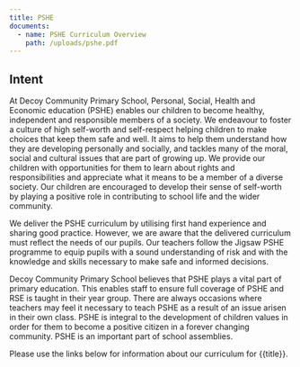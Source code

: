 ```yaml
---
title: PSHE
documents:
  - name: PSHE Curriculum Overview
    path: /uploads/pshe.pdf
---
```

## Intent

At Decoy Community Primary School, Personal, Social, Health and Economic education (PSHE) enables our children to become healthy, independent and responsible members of a society. We endeavour to foster a culture of high self-worth and self-respect helping children to make choices that keep them safe and well. It aims to help them understand how they are developing personally and socially, and tackles many of the moral, social and cultural issues that are part of growing up. We provide our children with opportunities for them to learn about rights and responsibilities and appreciate what it means to be a member of a diverse society. Our children are encouraged to develop their sense of self-worth by playing a positive role in contributing to school life and the wider community.

We deliver the PSHE curriculum by utilising first hand experience and sharing good practice. However, we are aware that the delivered curriculum must reflect the needs of our pupils. Our teachers follow the Jigsaw PSHE programme to equip pupils with a sound understanding of risk and with the knowledge and skills necessary to make safe and informed decisions. 

Decoy Community Primary School believes that PSHE plays a vital part of primary education. This enables staff to ensure full coverage of PSHE and RSE is taught in their year group. There are always occasions where teachers may feel it necessary to teach PSHE as a result of an issue arisen in their own class. PSHE is integral to the development of children values in order for them to become a positive citizen in a forever changing community. PSHE is an important part of school assemblies. 

Please use the links below for information about our curriculum for {{title}}.